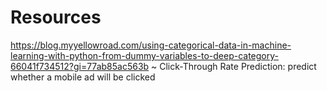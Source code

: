 # Resources

https://blog.myyellowroad.com/using-categorical-data-in-machine-learning-with-python-from-dummy-variables-to-deep-category-66041f734512?gi=77ab85ac563b ~ Click-Through Rate Prediction: predict whether a mobile ad will be clicked
